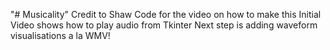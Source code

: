 "# Musicality" 
Credit to Shaw Code for the video on how to make this
Initial Video shows how to play audio from Tkinter
Next step is adding waveform visualisations a la WMV!